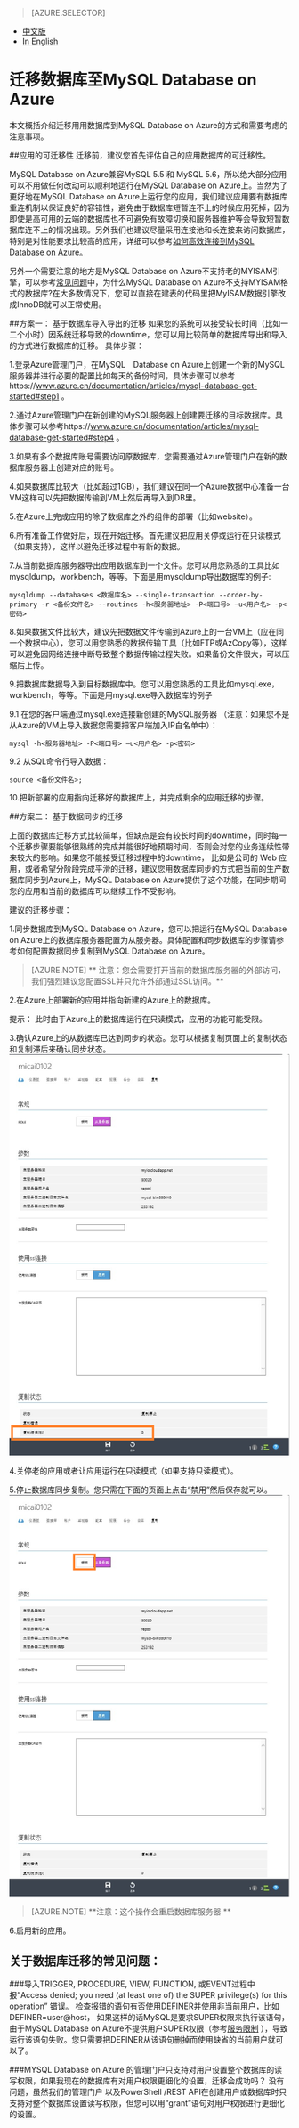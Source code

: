 <properties linkid="" urlDisplayName="" pageTitle="如何迁移数据库至MySQL Database on Azure- Azure 微软云" metaKeywords="Azure 云，技术文档，文档与资源，MySQL,数据库，连接池，connection pool, Azure MySQL, MySQL PaaS,Azure MySQL PaaS, Azure MySQL Service, Azure RDS" description="
通过SSL加密访问数据库，可以保障您访问的安全性，本文介绍如何下载并配置SSL证书。目前MySQL Database on Azure支持利用公钥在服务器端进行加密验证。" metaCanonical="" services="MySQL" documentationCenter="Services" title="" authors="" solutions="" manager="" editor="" />

<tags ms.service="mysql" ms.date="" wacn.date="04/13/2016"/>

> [AZURE.SELECTOR]
- [中文版](/documentation/articles/mysql-database-migration)
- [In English](/documentation/articles/mysql-database-enus-migration)

# 迁移数据库至MySQL Database on Azure
本文概括介绍迁移用用数据库到MySQL Database on Azure的方式和需要考虑的注意事项。

##应用的可迁移性
迁移前，建议您首先评估自己的应用数据库的可迁移性。

MySQL Database on Azure兼容MySQL 5.5 和 MySQL 5.6，所以绝大部分应用可以不用做任何改动可以顺利地运行在MySQL Database on Azure上。当然为了更好地在MySQL Database on Azure上运行您的应用，我们建议应用要有数据库重连机制以保证良好的容错性，避免由于数据库短暂连不上的时候应用死掉，因为即使是高可用的云端的数据库也不可避免有故障切换和服务器维护等会导致短暂数据库连不上的情况出现。另外我们也建议尽量采用连接池和长连接来访问数据库，特别是对性能要求比较高的应用，详细可以参考[如何高效连接到MySQL Database on Azure](/documentation/articles/mysql-database-connection-pool)。 

另外一个需要注意的地方是MySQL Database on Azure不支持老的MYISAM引擎，可以参考[常见问题](/documentation/articles/mysql-database-serviceinquiry)中，为什么MySQL Database on Azure不支持MYISAM格式的数据库?在大多数情况下，您可以直接在建表的代码里把MyISAM数据引擎改成InnoDB就可以正常使用。 

##方案一： 基于数据库导入导出的迁移
如果您的系统可以接受较长时间（比如一二个小时）因系统迁移导致的downtime，您可以用比较简单的数据库导出和导入的方式进行数据库的迁移。
具体步骤：

1.登录Azure管理门户，在MySQL　Database on Azure上创建一个新的MySQL服务器并进行必要的配置比如每天的备份时间，具体步骤可以参考https://www.azure.cn/documentation/articles/mysql-database-get-started#step1 。 


2.通过Azure管理门户在新创建的MySQL服务器上创建要迁移的目标数据库。具体步骤可以参考https://www.azure.cn/documentation/articles/mysql-database-get-started#step4 。 


3.如果有多个数据库账号需要访问原数据库，您需要通过Azure管理门户在新的数据库服务器上创建对应的账号。 


4.如果数据库比较大（比如超过1GB），我们建议在同一个Azure数据中心准备一台VM这样可以先把数据传输到VM上然后再导入到DB里。 


5.在Azure上完成应用的除了数据库之外的组件的部署（比如website）。 


6.所有准备工作做好后，现在开始迁移。首先建议把应用关停或运行在只读模式（如果支持），这样以避免迁移过程中有新的数据。 


7.从当前数据库服务器导出应用数据库到一个文件。您可以用您熟悉的工具比如mysqldump，workbench，等等。下面是用mysqldump导出数据库的例子: 


	mysqldump --databases <数据库名> --single-transaction --order-by-primary -r <备份文件名> --routines -h<服务器地址> -P<端口号> –u<用户名> -p<密码> 


8.如果数据文件比较大，建议先把数据文件传输到Azure上的一台VM上（应在同一个数据中心），您可以用您熟悉的数据传输工具（比如FTP或AzCopy等），这样可以避免因网络连接中断导致整个数据传输过程失败。如果备份文件很大，可以压缩后上传。 


9.把数据库数据导入到目标数据库中。您可以用您熟悉的工具比如mysql.exe，workbench，等等。下面是用mysql.exe导入数据库的例子 



9.1 在您的客户端通过mysql.exe连接新创建的MySQL服务器 （注意：如果您不是从Azure的VM上导入数据您需要把客户端加入IP白名单中）： 

	mysql -h<服务器地址> -P<端口号> –u<用户名> -p<密码> 

9.2 从SQL命令行导入数据： 
	
	source <备份文件名>; 


10.把新部署的应用指向迁移好的数据库上，并完成剩余的应用迁移的步骤。 


##方案二： 基于数据同步的迁移


上面的数据库迁移方式比较简单，但缺点是会有较长时间的downtime，同时每一个迁移步骤要能够很熟练的完成并能很好地预期时间，否则会对您的业务连续性带来较大的影响。如果您不能接受迁移过程中的downtime， 比如是公司的 Web 应用，或者希望分阶段完成平滑的迁移，建议您用数据库同步的方式把当前的生产数据库同步到Azure上，MySQL Database on Azure提供了这个功能，在同步期间您的应用和当前的数据库可以继续工作不受影响。 


建议的迁移步骤： 

1.同步数据库到MySQL Database on Azure，您可以把运行在MySQL Database on Azure上的数据库服务器配置为从服务器。具体配置和同步数据库的步骤请参考如何配置数据同步复制到MySQL Database on Azure。 



>[AZURE.NOTE] ** 注意：您会需要打开当前的数据库服务器的外部访问，我们强烈建议您配置SSL并只允许外部通过SSL访问。**

2.在Azure上部署新的应用并指向新建的Azure上的数据库。 


提示： 此时由于Azure上的数据库运行在只读模式，应用的功能可能受限。

3.确认Azure上的从数据库已达到同步的状态。您可以根据复制页面上的复制状态和复制滞后来确认同步状态。 
![迁移][1]

4.关停老的应用或者让应用运行在只读模式（如果支持只读模式）。
	
5.停止数据库同步复制。您只需在下面的页面上点击“禁用”然后保存就可以。
![迁移][2]
>[AZURE.NOTE] **注意：这个操作会重启数据库服务器 **

6.启用新的应用。

## 关于数据库迁移的常见问题：
###导入TRIGGER, PROCEDURE, VIEW, FUNCTION, 或EVENT过程中报”Access denied; you need (at least one of) the SUPER privilege(s) for this operation” 错误。
检查报错的语句有否使用DEFINER并使用非当前用户，比如DEFINER=user@host， 如果这样的话MySQL是要求SUPER权限来执行该语句，由于MySQL Database on Azure不提供用户SUPER权限（参考[服务限制](/documentation/articles/mysql-database-operation-limitation) ），导致运行该语句失败。您只需要把DEFINER从该语句删掉而使用缺省的当前用户就可以了。

###MYSQL Database on Azure 的管理门户只支持对用户设置整个数据库的读写权限，如果我现在的数据库有对用户权限更细化的设置，迁移会成功吗？
没有问题，虽然我们的管理门户 以及PowerShell /REST API在创建用户或数据库时只支持对整个数据库设置读写权限，但您可以用“grant”语句对用户权限进行更细化的设置。

<!--Image references-->

[1]: ./media/mysql-database-migration/migration1.png
[2]: ./media/mysql-database-migration/migration2.png

